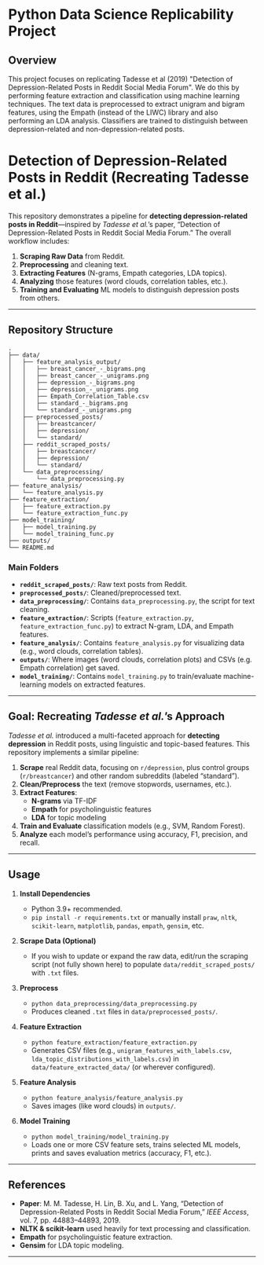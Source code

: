 # Python Data Science Replicability Project

## Overview
This project focuses on replicating Tadesse et al (2019) "Detection of Depression-Related Posts in Reddit Social Media Forum". We do this by performing feature extraction and classification using machine learning techniques. The text data is preprocessed to extract unigram and bigram features, using the Empath (instead of the LIWC) library and also performing an LDA analysis. Classifiers are trained to distinguish between depression-related and non-depression-related posts.

 # Detection of Depression-Related Posts in Reddit (Recreating Tadesse et al.)

This repository demonstrates a pipeline for **detecting depression-related posts in Reddit**—inspired by *Tadesse et al.*’s paper, “Detection of Depression-Related Posts in Reddit Social Media Forum.” The overall workflow includes:

1. **Scraping Raw Data** from Reddit.  
2. **Preprocessing** and cleaning text.  
3. **Extracting Features** (N-grams, Empath categories, LDA topics).  
4. **Analyzing** those features (word clouds, correlation tables, etc.).  
5. **Training and Evaluating** ML models to distinguish depression posts from others.

---

## Repository Structure

```
.
├── data/
│   ├── feature_analysis_output/
│   │   ├── breast_cancer_-_bigrams.png
│   │   ├── breast_cancer_-_unigrams.png
│   │   ├── depression_-_bigrams.png
│   │   ├── depression_-_unigrams.png
│   │   ├── Empath_Correlation_Table.csv
│   │   ├── standard_-_bigrams.png
│   │   └── standard_-_unigrams.png
│   ├── preprocessed_posts/
│   │   ├── breastcancer/
│   │   ├── depression/
│   │   └── standard/
│   ├── reddit_scraped_posts/
│   │   ├── breastcancer/
│   │   ├── depression/
│   │   └── standard/
│   └── data_preprocessing/
│       └── data_preprocessing.py
├── feature_analysis/
│   └── feature_analysis.py
├── feature_extraction/
│   ├── feature_extraction.py
│   └── feature_extraction_func.py
├── model_training/
│   ├── model_training.py
│   └── model_training_func.py
├── outputs/
└── README.md

```

### Main Folders

- **`reddit_scraped_posts/`**: Raw text posts from Reddit.  
- **`preprocessed_posts/`**: Cleaned/preprocessed text.  
- **`data_preprocessing/`**: Contains `data_preprocessing.py`, the script for text cleaning.  
- **`feature_extraction/`**: Scripts (`feature_extraction.py`, `feature_extraction_func.py`) to extract N-gram, LDA, and Empath features.  
- **`feature_analysis/`**: Contains `feature_analysis.py` for visualizing data (e.g., word clouds, correlation tables).  
- **`outputs/`**: Where images (word clouds, correlation plots) and CSVs (e.g. Empath correlation) get saved.  
- **`model_training/`**: Contains `model_training.py` to train/evaluate machine-learning models on extracted features.

---

## Goal: Recreating *Tadesse et al.*’s Approach

*Tadesse et al.* introduced a multi-faceted approach for **detecting depression** in Reddit posts, using linguistic and topic-based features. This repository implements a similar pipeline:

1. **Scrape** real Reddit data, focusing on `r/depression`, plus  control groups (`r/breastcancer`) and other random subreddits (labeled “standard”).  
2. **Clean/Preprocess** the text (remove stopwords, usernames, etc.).  
3. **Extract Features**:
   - **N-grams** via TF-IDF  
   - **Empath** for psycholinguistic features  
   - **LDA** for topic modeling  
4. **Train and Evaluate** classification models (e.g., SVM, Random Forest).  
5. **Analyze** each model’s performance using accuracy, F1, precision, and recall.

---

## Usage

1. **Install Dependencies**  
   - Python 3.9+ recommended.  
   - `pip install -r requirements.txt` or manually install `praw`, `nltk`, `scikit-learn`, `matplotlib`, `pandas`, `empath`, `gensim`, etc.

2. **Scrape Data (Optional)**  
   - If you wish to update or expand the raw data, edit/run the scraping script (not fully shown here) to populate `data/reddit_scraped_posts/` with `.txt` files.

3. **Preprocess**  
   - `python data_preprocessing/data_preprocessing.py`  
   - Produces cleaned `.txt` files in `data/preprocessed_posts/`.

4. **Feature Extraction**  
   - `python feature_extraction/feature_extraction.py`  
   - Generates CSV files (e.g., `unigram_features_with_labels.csv`, `lda_topic_distributions_with_labels.csv`) in `data/feature_extracted_data/` (or wherever configured).

5. **Feature Analysis**  
   - `python feature_analysis/feature_analysis.py`  
   - Saves images (like word clouds) in `outputs/`.

6. **Model Training**  
   - `python model_training/model_training.py`  
   - Loads one or more CSV feature sets, trains selected ML models, prints and saves evaluation metrics (accuracy, F1, etc.).

---

## References

- **Paper**: M. M. Tadesse, H. Lin, B. Xu, and L. Yang, “Detection of Depression-Related Posts in Reddit Social Media Forum,” *IEEE Access*, vol. 7, pp. 44883–44893, 2019.  
- **NLTK & scikit-learn** used heavily for text processing and classification.  
- **Empath** for psycholinguistic feature extraction.  
- **Gensim** for LDA topic modeling.
---